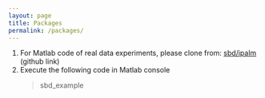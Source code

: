 ```yaml
---
layout: page
title: Packages
permalink: /packages/
---
```


1. For Matlab code of real data experiments, please clone from: [sbd/ipalm](https://github.com/sbdsphere/sbd-ipalm) (github link)
2. Execute the following code in Matlab console
	> sbd_example